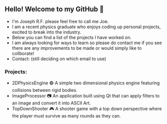 ## Hello! Welcome to my GitHub 👋

- I'm Joseph R.F. please feel free to call me Joe.
- I am a recent physics graduate who enjoys coding up personal projects, excited to break into the industry.
- Below you can find a list of the projects I have worked on.
- I am always looking for ways to learn so please do contact me if you see there are any improvements to be made or would simply like to collborate!
- Contact: (still deciding on which email to use)

### Projects:
- 2DPhysicsEngine 🟢 A simple two dimensional physics engine featuring collisions between rigid bodies.
- ImageProcessor 📷 An application built using Qt that can apply filters to an image and convert it into ASCII Art.
- TopDownShooter 🎮 A shooter game with a top down perspective where the player must survive as many rounds as they can.
